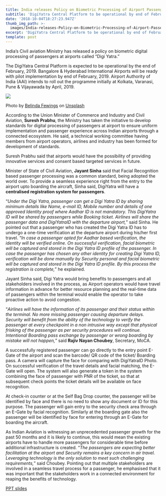 ```yaml
---
title: India releases Policy on Biometric Processing of Airport Passengers
subtitle: 'DigiYatra Central Platform to be operational by end of February, 2019'
date: '2018-10-04T18:27:23.947Z'
thumb_img_path: >-
  images/India-releases-Policy-on-Biometric-Processing-of-Airport-Passengers/1*JNqiEzKMkmdgmjNt6oKufw.jpeg
excerpt: 'DigiYatra Central Platform to be operational by end of February, 2019'
template: post
---
```

India’s Civil aviation Ministry has released a policy on biometric digital processing of passengers at airports called “Digi Yatra.”

The DigiYatra Central Platform is expected to be operational by the end of February, 2019. Bangalore & Hyderabad International Airports will be ready with pilot implementation by end of February, 2019. Airport Authority of India (AAI) intends to roll out the programme initially at Kolkata, Varanasi, Pune & Vijayawada by April, 2019.

![](/images/India-releases-Policy-on-Biometric-Processing-of-Airport-Passengers/1*JNqiEzKMkmdgmjNt6oKufw.jpeg)

<figcaption>Photo by <a href="https://unsplash.com/photos/DpwWav9DhKk?utm_source=unsplash&amp;utm_medium=referral&amp;utm_content=creditCopyText" data-href="https://unsplash.com/photos/DpwWav9DhKk?utm_source=unsplash&amp;utm_medium=referral&amp;utm_content=creditCopyText" class="markup--anchor markup--figure-anchor" rel="noopener" target="_blank">Belinda Fewings</a> on&nbsp;<a href="https://unsplash.com/search/photos/airport?utm_source=unsplash&amp;utm_medium=referral&amp;utm_content=creditCopyText" data-href="https://unsplash.com/search/photos/airport?utm_source=unsplash&amp;utm_medium=referral&amp;utm_content=creditCopyText" class="markup--anchor markup--figure-anchor" rel="noopener" target="_blank">Unsplash</a></figcaption>

According to the Union Minister of Commerce and Industry and Civil Aviation, **Suresh Prabhu**, the Ministry has taken the initiative to develop standards for digital processing of passengers at airport to ensure uniform implementation and passenger experience across Indian airports through a connected ecosystem. He said, a technical working committee having members from airport operators, airlines and industry has been formed for development of standards.

Suresh Prabhu said that airports would have the possibility of providing innovative services and consent based targeted services in future.

Minister of State of Civil Aviation, **Jayant Sinha** said that Facial Recognition based passenger processing was a common standard, being adopted the world over. To provide a seamless experience right from the entry to the airport upto boarding the aircraft, Sinha said, DigiYatra will have a **centralised registration system for passengers**.

“*Under the Digi Yatra, passenger can get a Digi Yatra ID by sharing minimum details like Name, e-mail ID, Mobile number and details of one approved Identity proof where Aadhar ID is not mandatory. This DigiYatra ID will be shared by passengers while Booking ticket. Airlines will share the passenger data and DigiYatraID with the departure airport,*” said Sinha. He pointed out that a passenger who has created the Digi Yatra ID has to undergo a one-time verification at the departure airport during his/her first travel. “*In case a passenger opted for Aadhar based verification, the identity will be verified online. On successful verification, facial biometric will be captured and stored in the Digi Yatra ID profile of the passenger. In case the passenger has chosen any other identity for creating Digi Yatra ID, verification will be done manually by Security personal and facial biometric will be captured and stored in the Digi Yatra ID profile. By this process the registration is complete,*” he explained.

Jayant Sinha said, Digi Yatra would bring benefits to passengers and all stakeholders involved in the process, as Airport operators would have travel information in advance for better resource planning and the real-time data of passengers within the terminal would enable the operator to take proactive action to avoid congestion.

“*Airlines will have the information of its passenger and their status within the terminal. No more missing passenger causing departure delays. Security will benefit from the ability of the technology to verify the passenger at every checkpoint in a non intrusive way except that physical frisking of the passenger as per security procedures will continue. Intentional Boarding pass exchange by passenger or wrong boarding by mistake will not happen,*” said **Rajiv Nayan Choubey**, Secretary, MoCA.

A successfully registered passenger can go directly to the entry point E-Gate of the airport and scan the barcode/ QR code of the ticket/ Boarding pass. A camera will capture the face for comparing with DigiYatraID Photo. On successful verification of the travel details and facial matching, the E-Gate will open. The system will also generate a token in the system combining the face of passenger with PNR of the ticket, so that at subsequent check points the ticket details will be available on face recognition.

At check-in counter or at the Self Bag Drop counter, the passenger will be identified by face and there is no need to show any document or ID for this purpose. The passenger will gain entry to the security check area through an E-Gate by facial recognition. Similarly at the boarding gate also the passenger will be identified by face for entering through an E-Gate for boarding the aircraft.

As Indian Aviation is witnessing an unprecedented passenger growth for the past 50 months and it is likely to continue, this would mean the existing airports have to handle more passengers for considerable time before additional infrastructure is created. “*The passengers are expecting better facilitation at the airport and Security remains a key concern in air travel. Leveraging technology is the only solution to meet such challenging requirements,*” said Choubey. Pointing out that multiple stakeholders are involved in a seamless travel process for a passenger, he emphasised that it was important that the stakeholders work in a connected environment for reaping the benefits of technology.

[PPT slides](http://164.100.117.97/WriteReadData/userfiles/Digi%20yatra%20for%20press%20meet%20%282%29.pptx)
